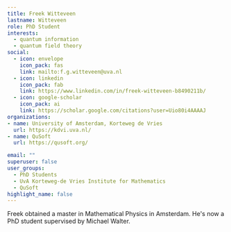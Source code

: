 ```yaml
---
title: Freek Witteveen
lastname: Witteveen
role: PhD Student
interests:
  - quantum information
  - quantum field theory
social:
  - icon: envelope
    icon_pack: fas
    link: mailto:f.g.witteveen@uva.nl
  - icon: linkedin
    icon_pack: fab
    link: https://www.linkedin.com/in/freek-witteveen-b8490211b/
  - icon: google-scholar
    icon_pack: ai
    link: https://scholar.google.com/citations?user=Uio80i4AAAAJ
organizations:
- name: University of Amsterdam, Korteweg de Vries
  url: https://kdvi.uva.nl/
- name: QuSoft
  url: https://qusoft.org/

email: ""
superuser: false
user_groups:
  - PhD Students
  - UvA Korteweg-de Vries Institute for Mathematics
  - QuSoft
highlight_name: false
---
```


Freek obtained a master in Mathematical Physics in Amsterdam. He's now a PhD student supervised by Michael Walter.
